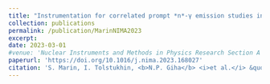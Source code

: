 ```yaml
---
title: "Instrumentation for correlated prompt *n*-γ emission studies in coincidence with fission fragments"
collection: publications
permalink: /publication/MarinNIMA2023
excerpt:
date: 2023-03-01
#venue: 'Nuclear Instruments and Methods in Physics Research Section A'
paperurl: 'https://doi.org/10.1016/j.nima.2023.168027'
citation: 'S. Marin, I. Tolstukhin, <b>N.P. Giha</b> <i>et al.</i> &quot;Instrumentation for correlated prompt *n*-γ emission studies in coincidence with fission fragments,&quot; <i>Nuclear Instruments and Methods in Physics Research Section A</i> 1048 (2023) 168027.'
---
```

